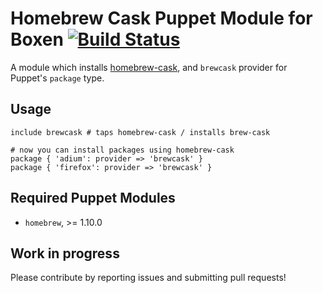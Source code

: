 Homebrew Cask Puppet Module for Boxen [![Build Status](https://travis-ci.org/boxen/puppet-brewcask.svg)](https://travis-ci.org/boxen/puppet-brewcask)
=====================================

A module which installs [homebrew-cask](https://github.com/caskroom/homebrew-cask), and `brewcask` provider for Puppet's `package` type.

## Usage

```puppet
include brewcask # taps homebrew-cask / installs brew-cask

# now you can install packages using homebrew-cask
package { 'adium': provider => 'brewcask' }
package { 'firefox': provider => 'brewcask' }
```

## Required Puppet Modules

 - `homebrew`, >= 1.10.0

## Work in progress

Please contribute by reporting issues and submitting pull requests!
